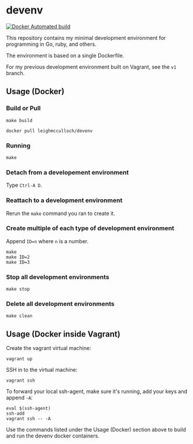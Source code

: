 # devenv
[![Docker Automated build](https://img.shields.io/docker/automated/leighmcculloch/devenv.svg)](https://hub.docker.com/r/leighmcculloch/devenv/)

This repository contains my minimal development environment for programming in Go, ruby, and others.

The environment is based on a single Dockerfile.

For my previous development environment built on Vagrant, see the `v1` branch.

## Usage (Docker)

### Build or Pull

```
make build
```

```
docker pull leighmcculloch/devenv
```

### Running

```
make
```

### Detach from a developement environment

Type `Ctrl-A D`.

### Reattach to a development environment

Rerun the `make` command you ran to create it.

### Create multiple of each type of development environment

Append `ID=n` where `n` is a number.

```
make
make ID=2
make ID=3
```

### Stop all development environments

```
make stop
```

### Delete all development environments

```
make clean
```

## Usage (Docker inside Vagrant)

Create the vagrant virtual machine:

```
vagrant up
```

SSH in to the virtual machine:

```
vagrant ssh
```

To forward your local ssh-agent, make sure it's running, add your keys and append `-A`:

```
eval $(ssh-agent)
ssh-add
vagrant ssh -- -A
```

Use the commands listed under the Usage (Docker) section above to build and run the devenv docker containers.
